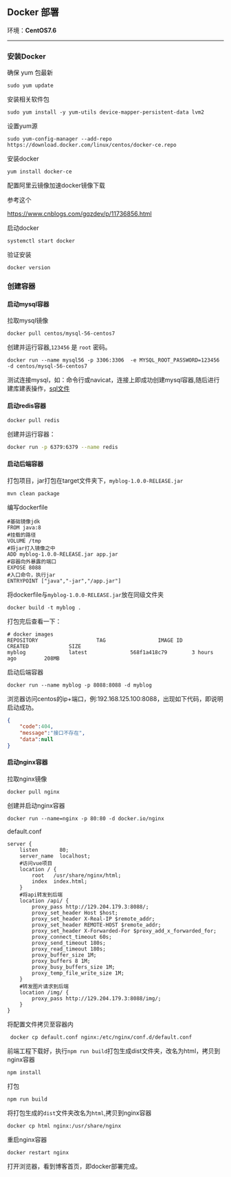 ## Docker 部署

环境：**CentOS7.6**

------

### 安装Docker

确保 yum 包最新

```
sudo yum update
```

安装相关软件包

```
sudo yum install -y yum-utils device-mapper-persistent-data lvm2
```

设置yum源

```
sudo yum-config-manager --add-repo https://download.docker.com/linux/centos/docker-ce.repo
```

安装docker

```
yum install docker-ce
```

配置阿里云镜像加速docker镜像下载

参考这个

https://www.cnblogs.com/gqzdev/p/11736856.html

启动docker

```
systemctl start docker
```

验证安装

```
docker version
```

### 创建容器

#### 启动mysql容器

拉取mysql镜像

```
docker pull centos/mysql-56-centos7
```

创建并运行容器,`123456` 是 `root` 密码。

```
docker run --name mysql56 -p 3306:3306  -e MYSQL_ROOT_PASSWORD=123456 -d centos/mysql-56-centos7
```

测试连接mysql，如：命令行或navicat，连接上即成功创建mysql容器,随后进行建库建表操作，[sql文件](https://github.com/Tyson0314/blog/blob/master/blog.sql)

#### 启动redis容器

```
docker pull redis
```

创建并运行容器：

```bash
docker run -p 6379:6379 --name redis
```

#### 启动后端容器

打包项目，jar打包在target文件夹下，`myblog-1.0.0-RELEASE.jar`

```
mvn clean package
```

编写dockerfile

```
#基础镜像jdk
FROM java:8
#挂载的路径
VOLUME /tmp
#将jar打入镜像之中
ADD myblog-1.0.0-RELEASE.jar app.jar
#容器向外暴露的端口
EXPOSE 8088
#入口命令，执行jar
ENTRYPOINT ["java","-jar","/app.jar"]
```

将dockerfile与`myblog-1.0.0-RELEASE.jar`放在同级文件夹

```
docker build -t myblog .
```

打包完后查看一下：

```
# docker images
REPOSITORY                   TAG                 IMAGE ID            CREATED             SIZE
myblog              latest              568f1a418c79        3 hours ago         208MB
```

启动后端容器

```
docker run --name myblog -p 8088:8088 -d myblog
```

浏览器访问centos的ip+端口，例:192.168.125.100:8088，出现如下代码，即说明启动成功。

```json
{
	"code":404,
	"message":"接口不存在",
	"data":null
}
```

#### 启动nginx容器

拉取nginx镜像

```
docker pull nginx
```

创建并启动nginx容器

```
docker run --name=nginx -p 80:80 -d docker.io/nginx
```

default.conf

```
server {
    listen       80;
    server_name  localhost;
    #访问vue项目
    location / {
        root   /usr/share/nginx/html;
        index  index.html;
    }
    #将api转发到后端
    location /api/ {
        proxy_pass http://129.204.179.3:8088/;
        proxy_set_header Host $host;
        proxy_set_header X-Real-IP $remote_addr;
        proxy_set_header REMOTE-HOST $remote_addr;
        proxy_set_header X-Forwarded-For $proxy_add_x_forwarded_for;
        proxy_connect_timeout 60s;
        proxy_send_timeout 180s;
        proxy_read_timeout 180s;
        proxy_buffer_size 1M;
        proxy_buffers 8 1M;
        proxy_busy_buffers_size 1M;
        proxy_temp_file_write_size 1M;
    }
    #转发图片请求到后端
    location /img/ {
        proxy_pass http://129.204.179.3:8088/img/;
    }
}
```

将配置文件拷贝至容器内

```
 docker cp default.conf nginx:/etc/nginx/conf.d/default.conf
```

前端工程下载好，执行`npm run build`打包生成dist文件夹，改名为html，拷贝到nginx容器

```
npm install 
```

打包

```
npm run build
```

将打包生成的`dist`文件夹改名为`html`,拷贝到nginx容器

```
docker cp html nginx:/usr/share/nginx
```

重启nginx容器

```
docker restart nginx
```

打开浏览器，看到博客首页，即docker部署完成。